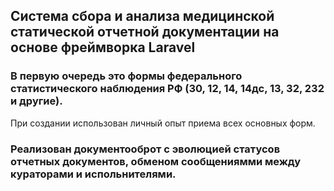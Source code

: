 ## Система сбора и анализа медицинской статической отчетной документации на основе фреймворка Laravel
### В первую очередь это формы федерального статистического наблюдения РФ (30, 12, 14, 14дс, 13, 32, 232 и другие).
При создании использован личный опыт приема всех основных форм. 
### Реализован документооброт с эволюцией статусов отчетных документов, обменом сообщениямми между кураторами и испольнителями.


